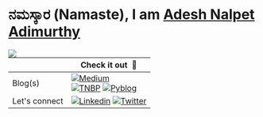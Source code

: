 # ನಮಸ್ಕಾರ (Namaste), I am [Adesh Nalpet Adimurthy](https://www.linkedin.com/in/adesh-nalpet-adimurthy/)

<img src="https://github-readme-stats.vercel.app/api/top-langs/?username=addu390&layout=compact&hide=scss,html,css" align="left">

|   | Check it out &nbsp;🚀  |
| ------------- | ------------- |
| Blog(s)  | [![Medium](https://img.shields.io/badge/Medium-12100E?style=for-the-badge&logo=medium&logoColor=white)](https://pyblog.medium.com) <br /> [![TNBP](https://img.shields.io/badge/TNBP-FFFFFF?style=for-the-badge&logo=About.me&logoColor=black)](http://thenextbigproject.com) [![Pyblog](https://img.shields.io/badge/PYBLOG-0077cc?style=for-the-badge&logo=About.me&logoColor=white)](http://pyblog.xyz) |
| Let's connect | [![Linkedin](https://img.shields.io/badge/LinkedIn-0077B5?style=for-the-badge&logo=linkedin&logoColor=white)](https://www.linkedin.com/in/adesh-nalpet-a98392122/) [![Twitter](https://img.shields.io/badge/Twitter-1DA1F2?style=for-the-badge&logo=twitter&logoColor=white)](https://twitter.com/gooshi_addu) |

